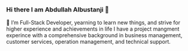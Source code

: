 ### Hi there I am Abdullah Albustanji 👋
🔭 I’m Full-Stack Developer, yearning to learn new things, and strive for higher experience and achievements in life I have a project mangment experince with a comprehensive background in business management, customer services, operation management, and technical support.

<!--
**AbdullahAlbustanji/AbdullahAlbustanji** is a ✨ _special_ ✨ repository because its `README.md` (this file) appears on your GitHub profile.

Here are some ideas to get you started:

- 🔭 I’m currently working on ...
- 🌱 I’m currently learning ...
- 👯 I’m looking to collaborate on ...
- 🤔 I’m looking for help with ...
- 💬 Ask me about ...
- 📫 How to reach me: ...
- 😄 Pronouns: ...
- ⚡ Fun fact: ...
-->
